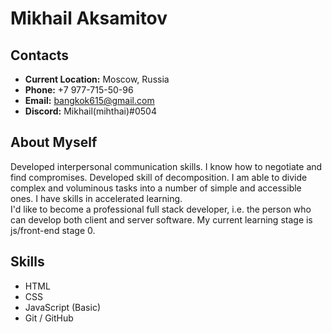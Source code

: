

# __Mikhail Aksamitov__

## __Contacts__
- __Current Location:__ Moscow, Russia
- __Phone:__ +7 977-715-50-96
- __Email:__ bangkok615@gmail.com
- __Discord:__ Mikhail(mihthai)#0504

## __About Myself__
Developed interpersonal communication skills. I know how to negotiate and find compromises. Developed skill of decomposition. I am able to divide complex and voluminous tasks into a number of simple and accessible ones. I have skills in accelerated learning.\
I'd like to become a professional full stack developer, i.e. the person who can develop both client and server software. My current learning stage is js/front-end stage 0. 

## __Skills__
- HTML
- CSS
- JavaScript (Basic)
- Git / GitHub